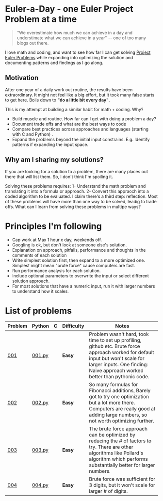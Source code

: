 
Euler-a-Day - one Euler Project Problem at a time
===========================================

> "We overestimate how much we can achieve in a day and understimate what we can achieve in a year" -- one of too many blogs out there. 

I love math and coding, and want to see how far I can get solving [Project Euler Problems](https://projecteuler.net) while expanding into optimizing the solution and documenting patterns and findings as I go along.


## Motivation ##

After one year of a daily work out routine, the results have been extraordinary.  It might not feel like a big effort, but it took many false starts to get here.  Boils down to **"do a little bit every day"**.  

This is my attempt at building a similar habit for math + coding.   Why? 

- Build muscle and routine.  How far can I get with doing a problem a day? 
- Document trade offs and what are the best ways to code 
- Compare best practices across approaches and languages (starting with C and Python) .  
- Expand the problems beyond the initial input constrains.  E.g.  Identify patterns if expanding the input space. 


## Why am I sharing my solutions? ## 

If you are looking for a solution to a problem, there are many places out there that will list them.   So, I don't think I'm spoiling it. 

Solving these problems requires:  1- Understand the math problem and translating it into a formula or approach.  2- Convert this appraoch into a coded algorithm to be evaluated.  I claim there's a third step: reflection.   Most of these problems will have more than one way to be solved, leadig to trade offs.  What can I learn from solving these problems in multipe ways? 

# Principles I'm following # 

- Cap work at Max 1 hour x day, weekends off. 
- Googling is ok, but don't look at someone else's solution.  
- Explanation on approach, pitfalls, performance and thoughts in the comments of each solution 
- Write simplest solution first, then expand to a more optimized one.  Simplest might mean "brute force" cause computers are fast.  
- Run performance analysis for each solution.  
- Include optional parameters to overwrite the input or select different solution approach.   
- For most solutions that have a numeric input, run it with larger numbers to understand how it scales. 



# List of problems # 

| Problem       | Python        | C  | Difficulty |  Notes |  
| ------------- | ------------- |------------- |------------- |------------- |
| [001](https://projecteuler.net/problem=1)  | [001.py](python/001.py) | | **Easy** | Problem wasn't hard, took time to set up profiling, github etc.  Brute force approach worked for default input but won't scale for larger inputs. One finding: Naive approach worked better than pythonic code.  |
| [002](https://projecteuler.net/problem=2)  | [002.py](python/002.py) | | **Easy** | So many formulas for Fibonacci additions, Barely got to try one optimization but a lot more there.  Computers are really good at adding large numbers, so not worth optimizing further. |
| [003](https://projecteuler.net/problem=3)  | [003.py](python/003.py) | | **Easy** | The brute force approach can be optimized by reducing the # of factors to try. There are other algorithms like Pollard's algorithm which performs substantially better for larger numbers. |
| [004](https://projecteuler.net/problem=3)  | [004.py](python/004.py) | | **Easy** | Brute force was sufficient for 3 digits, but it won't scale for larger # of digits.  |
